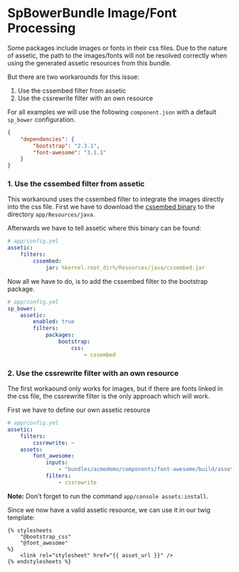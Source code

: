 SpBowerBundle Image/Font Processing
===================================

Some packages include images or fonts in their css files. Due to the nature of assetic, the path to
the images/fonts will not be resolved correctly when using the generated assetic resources from this bundle.

But there are two workarounds for this issue:

1. Use the cssembed filter from assetic
2. Use the cssrewrite filter with an own resource

For all examples we will use the following `component.json` with a default `sp_bower` configuration.

```json
{
    "dependencies": {
        "bootstrap": "2.3.1",
        "font-awesome": "3.1.1"
    }
}
```

### 1. Use the cssembed filter from assetic

This workaround uses the cssembed filter to integrate the images directly into the css file.
First we have to download the [cssembed binary](https://github.com/nzakas/cssembed/downloads)
to the directory  `app/Resources/java`.

Afterwards we have to tell assetic where this binary can be found:

```yml
# app/config.yml
assetic:
    filters:
        cssembed:
            jar: %kernel.root_dir%/Resources/java/cssembed.jar
```

Now all we have to do, is to add the cssembed filter to the bootstrap package.

```yml
# app/config.yml
sp_bower:
    assetic:
        enabled: true
        filters:
            packages:
                bootstrap:
                    css:
                        - cssembed
```

### 2. Use the cssrewrite filter with an own resource

The first workaound only works for images, but if there are fonts linked in the css file, the cssrewrite filter
is the only approach which will work.

First we have to define our own assetic resource

```yml
# app/config.yml
assetic:
    filters:
        cssrewrite: ~
    assets:
        font_awesome:
            inputs:
                - "bundles/acmedemo/components/font-awesome/build/assets/font-awesome/css/font-awesome.min.css"
            filters:
                - cssrewrite
```

**Note:** Don't forget to run the command `app/console assets:install`.

Since we now have a valid assetic resource, we can use it in our twig template:

```twig
{% stylesheets
    "@bootstrap_css"
    "@font_awesome"
%}
    <link rel="stylesheet" href="{{ asset_url }}" />
{% endstylesheets %}
```

